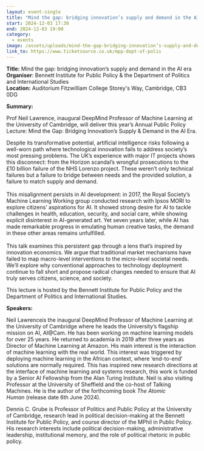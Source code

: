 ```yaml
---
layout: event-single
title: "Mind the gap: bridging innovation’s supply and demand in the AI era"
start: 2024-12-03 17:30
end: 2024-12-03 19:00
category:
  - events
image: /assets/uploads/mind-the-gap-bridging-innovation’s-supply-and-demand-in-the-ai-era.png
link_to: https://www.ticketsource.co.uk/mpp-dept-of-polis
---
```

**T﻿itle:** Mind the gap: bridging innovation’s supply and demand in the AI era\
**Organiser**: Bennett Institute for Public Policy & the Department of Politics and International Studies\
**Location:** Auditorium Fitzwilliam College Storey's Way, Cambridge, CB3 0DG

**Summary:** 

Prof Neil Lawrence, inaugural DeepMind Professor of Machine Learning at the University of Cambridge, will deliver this year’s Annual Public Policy Lecture: Mind the Gap: Bridging Innovation’s Supply & Demand in the AI Era.

Despite its transformative potential, artificial intelligence risks following a well-worn path where technological innovation fails to address society’s most pressing problems. The UK’s experience with major IT projects shows this disconnect: from the Horizon scandal’s wrongful prosecutions to the £10 billion failure of the NHS Lorenzo project. These weren’t only technical failures but a failure to bridge between needs and the provided solution, a failure to match supply and demand.\
 \
This misalignment persists in AI development: in 2017, the Royal Society’s Machine Learning Working group conducted research with Ipsos MORI to explore citizens’ aspirations for AI. It showed strong desire for AI to tackle challenges in health, education, security, and social care, while showing explicit disinterest in AI-generated art. Yet seven years later, while AI has made remarkable progress in emulating human creative tasks, the demand in these other areas remains unfulfilled.\
 \
This talk examines this persistent gap through a lens that’s inspired by innovation economics. We argue that traditional market mechanisms have failed to map macro-level interventions to the micro-level societal needs. We’ll explore why conventional approaches to technology deployment continue to fall short and propose radical changes needed to ensure that AI truly serves citizens, science, and society.

This lecture is hosted by the Bennett Institute for Public Policy and the Department of Politics and International Studies.

**Speakers:** 

Neil Lawrenceis the inaugural DeepMind Professor of Machine Learning at the University of Cambridge where he leads the University’s flagship mission on AI, AI@Cam. He has been working on machine learning models for over 25 years. He returned to academia in 2019 after three years as Director of Machine Learning at Amazon. His main interest is the interaction of machine learning with the real world. This interest was triggered by deploying machine learning in the African context, where ‘end-to-end’ solutions are normally required. This has inspired new research directions at the interface of machine learning and systems research, this work is funded by a Senior AI Fellowship from the Alan Turing Institute. Neil is also visiting Professor at the University of Sheffield and the co-host of Talking Machines. He is the author of the forthcoming book *The Atomic Human* (release date 6th June 2024).

Dennis C. Grube is Professor of Politics and Public Policy at the University of Cambridge, research lead in political decision-making at the Bennett Institute for Public Policy, and course director of the MPhil in Public Policy. His research interests include political decision-making, administrative leadership, institutional memory, and the role of political rhetoric in public policy.